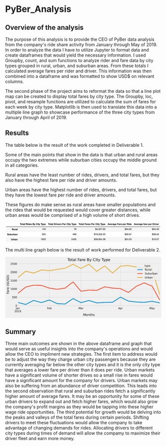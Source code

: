 # PyBer_Analysis

## Overview of the analysis

The purpose of this analysis is to provide the CEO of PyBer data analysis from the company's ride share activity from January through May of 2019. In order to analyze the data I have to utilize Jupyter to format data and create dataframes that would yield the necessary information. I used Groupby, count, and sum functions to analyze rider and fare data by city types grouped in rural, urban, and suburban areas. From these totals I calculated average fares per rider and driver. This information was then combined into a dataframe and was formatted to show USD$ on relevant columns. 

The second phase of the project aims to reformat the data so that a line plot map can be created to display total fares by city type. The Groupby, loc, pivot, and resample functions are utilized to calculate the sum of fares for each week by city type. Matplotlib is then used to translate this data into a multiple line graph to showcase performance of the three city types from January through April of 2019.  


## Results
The table below is the result of the work completed in Deliverable 1. 

Some of the main points that show in the data is that urban and rural areas occupy the two extremes while suburban cities occupy the middle ground in all categories. 

Rural areas have the least number of rides, drivers, and total fares, but they also have the highest fare per ride and driver amounts. 

Urban areas have the highest number of rides, drivers, and total fares, but they have the lowest fare per ride and driver amounts. 

These figures do make sense as rural areas have smaller populations and the rides that would be requested would cover greater distances, while urban areas would be comprised of a high volume of short drives. 

![alt text](https://github.com/bwengerDU/PyBer_Analysis/blob/main/Section%201%20Dataframe.png)


The multi line graph below is the result of work performed for Deliverable 2. 

![alt text](https://github.com/bwengerDU/PyBer_Analysis/blob/main/Resources/PyBer_fare_summary.png) 

## Summary

Three main outcomes are shown in the above dataframe and graph that would serve as useful insights into the company's operations and would allow the CEO to impliment new strategies. The first item to address would be to adjust the way they charge urban city passengers because they are currently averaging far below the other city types and it is the only city type that averages a lower fare per driver than it does per ride. Urban markets have a significant volume of shorter drives so a small rise in fares would have a significant amount for the company for drivers. Urban markets may also be suffering from an abundance of driver competition. This leads into the second observation that rural and suburban rides fetch a significantly higher amount of average fares. It may be an opportunity for some of these urban drivers to expand out and fetch higher fares, which would also grow the company's profit margins as they would be tapping into these higher wage ride opportunities. The third potential for growth would be delving into the peaks and valleys of the total fares during certain periods. Shifting drivers to meet these fluctuations would allow the company to take advantage of changing demands for rides. Allocating drivers to different city types during times of demand will allow the compamy to maximize their driver fleet and earn more money. 
